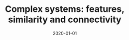 ---
title: "Complex systems: features, similarity and connectivity"
collection: publications
permalink: /publication/2020-comin2020complex
authors: "Cesar H Comin, Thomas Peron, Filipi N Silva, Diego R Amancio, Francisco A Rodrigues, Luciano da F Costa"
date: 2020-01-01
venue: 'Physics Reports'
bibtex: "comin2020complex.bib"
paperurl: 'https://arxiv.org/abs/1606.05400'
doi: 10.1016/j.physrep.2020.03.002
---